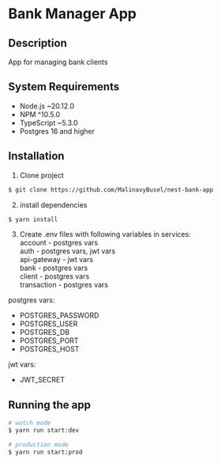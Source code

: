# Bank Manager App

## Description

App for managing bank clients

## System Requirements

- Node.js ~20.12.0
- NPM ^10.5.0
- TypeScript ~5.3.0
- Postgres 16 and higher

## Installation
1. Clone project
```bash
$ git clone https://github.com/MalinavyBusel/nest-bank-app
```
2. install dependencies
```bash
$ yarn install
```
3. Create .env files with following variables in services:\
    account - postgres vars\
    auth - postgres vars, jwt vars\
    api-gateway - jwt vars\
    bank - postgres vars\
    client - postgres vars\
    transaction - postgres vars

postgres vars:
 - POSTGRES_PASSWORD
 - POSTGRES_USER
 - POSTGRES_DB
 - POSTGRES_PORT
 - POSTGRES_HOST

jwt vars:
 - JWT_SECRET

## Running the app

```bash
# watch mode
$ yarn run start:dev

# production mode
$ yarn run start:prod
```